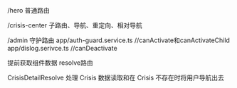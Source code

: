 /hero
普通路由

/crisis-center
子路由、导航、重定向、相对导航

/admin
守护路由
app/auth-guard.service.ts   //canActivate和canActivateChild
app/dislog.serivce.ts       //canDeactivate

提前获取组件数据
resolve路由

CrisisDetailResolve
处理 Crisis 数据读取和在 Crisis 不存在时将用户导航出去